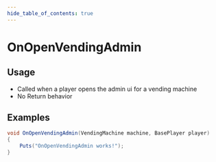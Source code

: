 ```yaml
---
hide_table_of_contents: true
---
```


# OnOpenVendingAdmin

## Usage

* Called when a player opens the admin ui for a vending machine
* No Return behavior

## Examples

```csharp title=""
void OnOpenVendingAdmin(VendingMachine machine, BasePlayer player)
{
    Puts("OnOpenVendingAdmin works!");
}
```
